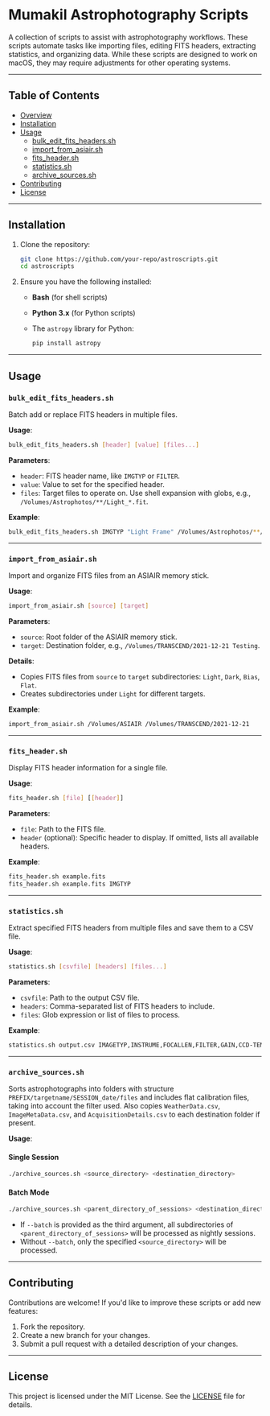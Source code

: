 # Mumakil Astrophotography Scripts

A collection of scripts to assist with astrophotography workflows. These scripts automate tasks like importing files, editing FITS headers, extracting statistics, and organizing data. While these scripts are designed to work on macOS, they may require adjustments for other operating systems.

---

## Table of Contents

- [Overview](#mumakil-astrophotography-scripts)
- [Installation](#installation)
- [Usage](#usage)
  - [bulk_edit_fits_headers.sh](#bulk_edit_fits_headerssh)
  - [import_from_asiair.sh](#import_from_asiairsh)
  - [fits_header.sh](#fits_headersh)
  - [statistics.sh](#statisticssh)
  - [archive_sources.sh](#archive_sourcessh)
- [Contributing](#contributing)
- [License](#license)

---

## Installation

1. Clone the repository:

    ```bash
    git clone https://github.com/your-repo/astroscripts.git
    cd astroscripts
    ```

2. Ensure you have the following installed:
    - **Bash** (for shell scripts)
    - **Python 3.x** (for Python scripts)
    - The `astropy` library for Python:

      ```bash
      pip install astropy
      ```

---

## Usage

### `bulk_edit_fits_headers.sh`

Batch add or replace FITS headers in multiple files.

**Usage**:

```bash
bulk_edit_fits_headers.sh [header] [value] [files...]
```

**Parameters**:

- `header`: FITS header name, like `IMGTYP` or `FILTER`.
- `value`: Value to set for the specified header.
- `files`: Target files to operate on. Use shell expansion with globs, e.g., `/Volumes/Astrophotos/**/Light_*.fit`.

**Example**:

```bash
bulk_edit_fits_headers.sh IMGTYP "Light Frame" /Volumes/Astrophotos/**/Light_*.fit
```

---

### `import_from_asiair.sh`

Import and organize FITS files from an ASIAIR memory stick.

**Usage**:

```bash
import_from_asiair.sh [source] [target]
```

**Parameters**:

- `source`: Root folder of the ASIAIR memory stick.
- `target`: Destination folder, e.g., `/Volumes/TRANSCEND/2021-12-21 Testing`.

**Details**:

- Copies FITS files from `source` to `target` subdirectories: `Light`, `Dark`, `Bias`, `Flat`.
- Creates subdirectories under `Light` for different targets.

**Example**:

```bash
import_from_asiair.sh /Volumes/ASIAIR /Volumes/TRANSCEND/2021-12-21
```

---

### `fits_header.sh`

Display FITS header information for a single file.

**Usage**:

```bash
fits_header.sh [file] [[header]]
```

**Parameters**:

- `file`: Path to the FITS file.
- `header` (optional): Specific header to display. If omitted, lists all available headers.

**Example**:

```bash
fits_header.sh example.fits
fits_header.sh example.fits IMGTYP
```

---

### `statistics.sh`

Extract specified FITS headers from multiple files and save them to a CSV file.

**Usage**:

```bash
statistics.sh [csvfile] [headers] [files...]
```

**Parameters**:

- `csvfile`: Path to the output CSV file.
- `headers`: Comma-separated list of FITS headers to include.
- `files`: Glob expression or list of files to process.

**Example**:

```bash
statistics.sh output.csv IMAGETYP,INSTRUME,FOCALLEN,FILTER,GAIN,CCD-TEMP,EXPOSURE,DATE-OBS /Volumes/Astrophotos/**/*.fit
```

---

### `archive_sources.sh`

Sorts astrophotographs into folders with structure `PREFIX/targetname/SESSION_date/files` and includes flat calibration files, taking into account the filter used. Also copies `WeatherData.csv`, `ImageMetaData.csv`, and `AcquisitionDetails.csv` to each destination folder if present.

**Usage**:

#### Single Session

```bash
./archive_sources.sh <source_directory> <destination_directory>
```

#### Batch Mode

```bash
./archive_sources.sh <parent_directory_of_sessions> <destination_directory> --batch
```

- If `--batch` is provided as the third argument, all subdirectories of `<parent_directory_of_sessions>` will be processed as nightly sessions.
- Without `--batch`, only the specified `<source_directory>` will be processed.

---

## Contributing

Contributions are welcome! If you'd like to improve these scripts or add new features:

1. Fork the repository.
2. Create a new branch for your changes.
3. Submit a pull request with a detailed description of your changes.

---

## License

This project is licensed under the MIT License. See the [LICENSE](LICENSE) file for details.
